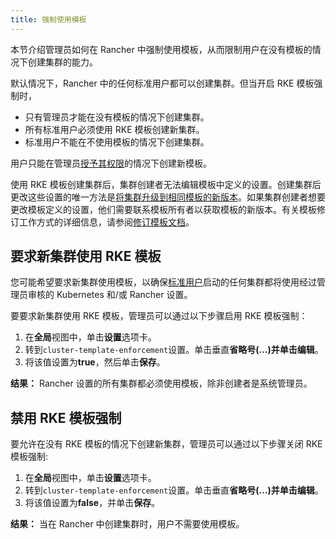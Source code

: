 ```yaml
---
title: 强制使用模板
---
```


本节介绍管理员如何在 Rancher 中强制使用模板，从而限制用户在没有模板的情况下创建集群的能力。

默认情况下，Rancher 中的任何标准用户都可以创建集群。但当开启 RKE 模板强制时，

- 只有管理员才能在没有模板的情况下创建集群。
- 所有标准用户必须使用 RKE 模板创建新集群。
- 标准用户不能在不使用模板的情况下创建集群。

用户只能在管理员[授予其权限](/docs/admin-settings/rke-templates/creator-permissions/_index)的情况下创建新模板。

使用 RKE 模板创建集群后，集群创建者无法编辑模板中定义的设置。创建集群后更改这些设置的唯一方法是[将集群升级到相同模板的新版本](/docs/admin-settings/rke-templates/applying-templates/_index)。如果集群创建者想要更改模板定义的设置，他们需要联系模板所有者以获取模板的新版本。有关模板修订工作方式的详细信息，请参阅[修订模板文档](/docs/admin-settings/rke-templates/creating-and-revising/_index)。

## 要求新集群使用 RKE 模板

您可能希望要求新集群使用模板，以确保[标准用户](/docs/admin-settings/rbac/global-permissions/_index)启动的任何集群都将使用经过管理员审核的 Kubernetes 和/或 Rancher 设置。

要要求新集群使用 RKE 模板，管理员可以通过以下步骤启用 RKE 模板强制：

1. 在**全局**视图中，单击**设置**选项卡。
1. 转到`cluster-template-enforcement`设置。单击垂直**省略号(…)**并单击**编辑**。
1. 将该值设置为**true**，然后单击**保存**。

**结果：** Rancher 设置的所有集群都必须使用模板，除非创建者是系统管理员。

## 禁用 RKE 模板强制

要允许在没有 RKE 模板的情况下创建新集群，管理员可以通过以下步骤关闭 RKE 模板强制:

1. 在**全局**视图中，单击**设置**选项卡。
1. 转到`cluster-template-enforcement`设置。单击垂直**省略号(…)**并单击**编辑**。
1. 将该值设置为**false**，并单击**保存**。

**结果：** 当在 Rancher 中创建集群时，用户不需要使用模板。

